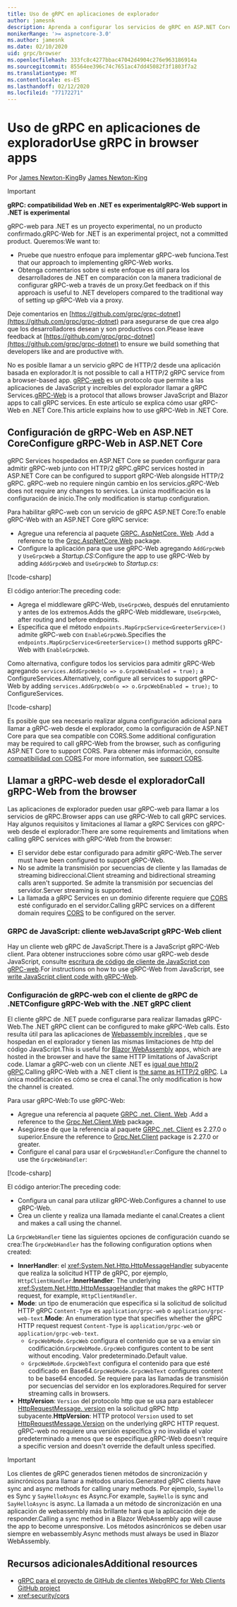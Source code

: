 ```yaml
---
title: Uso de gRPC en aplicaciones de explorador
author: jamesnk
description: Aprenda a configurar los servicios de gRPC en ASP.NET Core a los que se puede llamar desde aplicaciones del explorador mediante gRPC-Web.
monikerRange: '>= aspnetcore-3.0'
ms.author: jamesnk
ms.date: 02/10/2020
uid: grpc/browser
ms.openlocfilehash: 333fc8c4277bbac47042d4904c276e963186914a
ms.sourcegitcommit: 85564ee396c74c7651ac47dd45082f3f1803f7a2
ms.translationtype: MT
ms.contentlocale: es-ES
ms.lasthandoff: 02/12/2020
ms.locfileid: "77172271"
---
```

# <a name="use-grpc-in-browser-apps"></a><span data-ttu-id="6be8c-103">Uso de gRPC en aplicaciones de explorador</span><span class="sxs-lookup"><span data-stu-id="6be8c-103">Use gRPC in browser apps</span></span>

<span data-ttu-id="6be8c-104">Por [James Newton-King](https://twitter.com/jamesnk)</span><span class="sxs-lookup"><span data-stu-id="6be8c-104">By [James Newton-King](https://twitter.com/jamesnk)</span></span>

> [!IMPORTANT]
> <span data-ttu-id="6be8c-105">**gRPC: compatibilidad Web en .NET es experimental**</span><span class="sxs-lookup"><span data-stu-id="6be8c-105">**gRPC-Web support in .NET is experimental**</span></span>
>
> <span data-ttu-id="6be8c-106">gRPC-web para .NET es un proyecto experimental, no un producto confirmado.</span><span class="sxs-lookup"><span data-stu-id="6be8c-106">gRPC-Web for .NET is an experimental project, not a committed product.</span></span> <span data-ttu-id="6be8c-107">Queremos:</span><span class="sxs-lookup"><span data-stu-id="6be8c-107">We want to:</span></span>
>
> * <span data-ttu-id="6be8c-108">Pruebe que nuestro enfoque para implementar gRPC-web funciona.</span><span class="sxs-lookup"><span data-stu-id="6be8c-108">Test that our approach to implementing gRPC-Web works.</span></span>
> * <span data-ttu-id="6be8c-109">Obtenga comentarios sobre si este enfoque es útil para los desarrolladores de .NET en comparación con la manera tradicional de configurar gRPC-web a través de un proxy.</span><span class="sxs-lookup"><span data-stu-id="6be8c-109">Get feedback on if this approach is useful to .NET developers compared to the traditional way of setting up gRPC-Web via a proxy.</span></span>
>
> <span data-ttu-id="6be8c-110">Deje comentarios en [https://github.com/grpc/grpc-dotnet](https://github.com/grpc/grpc-dotnet) para asegurarse de que crea algo que los desarrolladores desean y son productivos con.</span><span class="sxs-lookup"><span data-stu-id="6be8c-110">Please leave feedback at [https://github.com/grpc/grpc-dotnet](https://github.com/grpc/grpc-dotnet) to ensure we build something that developers like and are productive with.</span></span>

<span data-ttu-id="6be8c-111">No es posible llamar a un servicio gRPC de HTTP/2 desde una aplicación basada en explorador.</span><span class="sxs-lookup"><span data-stu-id="6be8c-111">It is not possible to call a HTTP/2 gRPC service from a browser-based app.</span></span> <span data-ttu-id="6be8c-112">[gRPC-web](https://github.com/grpc/grpc/blob/master/doc/PROTOCOL-WEB.md) es un protocolo que permite a las aplicaciones de JavaScript y increíbles del explorador llamar a gRPC Services.</span><span class="sxs-lookup"><span data-stu-id="6be8c-112">[gRPC-Web](https://github.com/grpc/grpc/blob/master/doc/PROTOCOL-WEB.md) is a protocol that allows browser JavaScript and Blazor apps to call gRPC services.</span></span> <span data-ttu-id="6be8c-113">En este artículo se explica cómo usar gRPC-Web en .NET Core.</span><span class="sxs-lookup"><span data-stu-id="6be8c-113">This article explains how to use gRPC-Web in .NET Core.</span></span>

## <a name="configure-grpc-web-in-aspnet-core"></a><span data-ttu-id="6be8c-114">Configuración de gRPC-Web en ASP.NET Core</span><span class="sxs-lookup"><span data-stu-id="6be8c-114">Configure gRPC-Web in ASP.NET Core</span></span>

<span data-ttu-id="6be8c-115">gRPC Services hospedados en ASP.NET Core se pueden configurar para admitir gRPC-web junto con HTTP/2 gRPC.</span><span class="sxs-lookup"><span data-stu-id="6be8c-115">gRPC services hosted in ASP.NET Core can be configured to support gRPC-Web alongside HTTP/2 gRPC.</span></span> <span data-ttu-id="6be8c-116">gRPC-web no requiere ningún cambio en los servicios.</span><span class="sxs-lookup"><span data-stu-id="6be8c-116">gRPC-Web does not require any changes to services.</span></span> <span data-ttu-id="6be8c-117">La única modificación es la configuración de inicio.</span><span class="sxs-lookup"><span data-stu-id="6be8c-117">The only modification is startup configuration.</span></span>

<span data-ttu-id="6be8c-118">Para habilitar gRPC-web con un servicio de gRPC ASP.NET Core:</span><span class="sxs-lookup"><span data-stu-id="6be8c-118">To enable gRPC-Web with an ASP.NET Core gRPC service:</span></span>

* <span data-ttu-id="6be8c-119">Agregue una referencia al paquete [GRPC. AspNetCore. Web](https://www.nuget.org/packages/Grpc.AspNetCore.Web) .</span><span class="sxs-lookup"><span data-stu-id="6be8c-119">Add a reference to the [Grpc.AspNetCore.Web](https://www.nuget.org/packages/Grpc.AspNetCore.Web) package.</span></span>
* <span data-ttu-id="6be8c-120">Configure la aplicación para que use gRPC-Web agregando `AddGrpcWeb` y `UseGrpcWeb` a *Startup.CS*:</span><span class="sxs-lookup"><span data-stu-id="6be8c-120">Configure the app to use gRPC-Web by adding `AddGrpcWeb` and `UseGrpcWeb` to *Startup.cs*:</span></span>

[!code-csharp[](~/grpc/browser/sample/Startup.cs?name=snippet_1&highlight=10,14)]

<span data-ttu-id="6be8c-121">El código anterior:</span><span class="sxs-lookup"><span data-stu-id="6be8c-121">The preceding code:</span></span>

* <span data-ttu-id="6be8c-122">Agrega el middleware gRPC-Web, `UseGrpcWeb`, después del enrutamiento y antes de los extremos.</span><span class="sxs-lookup"><span data-stu-id="6be8c-122">Adds the gRPC-Web middleware, `UseGrpcWeb`, after routing and before endpoints.</span></span>
* <span data-ttu-id="6be8c-123">Especifica que el método `endpoints.MapGrpcService<GreeterService>()` admite gRPC-web con `EnableGrpcWeb`.</span><span class="sxs-lookup"><span data-stu-id="6be8c-123">Specifies the `endpoints.MapGrpcService<GreeterService>()` method supports gRPC-Web with `EnableGrpcWeb`.</span></span> 

<span data-ttu-id="6be8c-124">Como alternativa, configure todos los servicios para admitir gRPC-Web agregando `services.AddGrpcWeb(o => o.GrpcWebEnabled = true);` a ConfigureServices.</span><span class="sxs-lookup"><span data-stu-id="6be8c-124">Alternatively, configure all services to support gRPC-Web by adding `services.AddGrpcWeb(o => o.GrpcWebEnabled = true);` to ConfigureServices.</span></span>

[!code-csharp[](~/grpc/browser/sample/AllServicesSupportExample_Startup.cs?name=snippet_1&highlight=6,13)]

<span data-ttu-id="6be8c-125">Es posible que sea necesario realizar alguna configuración adicional para llamar a gRPC-web desde el explorador, como la configuración de ASP.NET Core para que sea compatible con CORS.</span><span class="sxs-lookup"><span data-stu-id="6be8c-125">Some additional configuration may be required to call gRPC-Web from the browser, such as configuring ASP.NET Core to support CORS.</span></span> <span data-ttu-id="6be8c-126">Para obtener más información, consulte [compatibilidad con CORS](xref:security/cors).</span><span class="sxs-lookup"><span data-stu-id="6be8c-126">For more information, see [support CORS](xref:security/cors).</span></span>

## <a name="call-grpc-web-from-the-browser"></a><span data-ttu-id="6be8c-127">Llamar a gRPC-web desde el explorador</span><span class="sxs-lookup"><span data-stu-id="6be8c-127">Call gRPC-Web from the browser</span></span>

<span data-ttu-id="6be8c-128">Las aplicaciones de explorador pueden usar gRPC-web para llamar a los servicios de gRPC.</span><span class="sxs-lookup"><span data-stu-id="6be8c-128">Browser apps can use gRPC-Web to call gRPC services.</span></span> <span data-ttu-id="6be8c-129">Hay algunos requisitos y limitaciones al llamar a gRPC Services con gRPC-web desde el explorador:</span><span class="sxs-lookup"><span data-stu-id="6be8c-129">There are some requirements and limitations when calling gRPC services with gRPC-Web from the browser:</span></span>

* <span data-ttu-id="6be8c-130">El servidor debe estar configurado para admitir gRPC-Web.</span><span class="sxs-lookup"><span data-stu-id="6be8c-130">The server must have been configured to support gRPC-Web.</span></span>
* <span data-ttu-id="6be8c-131">No se admite la transmisión por secuencias de cliente y las llamadas de streaming bidireccional.</span><span class="sxs-lookup"><span data-stu-id="6be8c-131">Client streaming and bidirectional streaming calls aren't supported.</span></span> <span data-ttu-id="6be8c-132">Se admite la transmisión por secuencias del servidor.</span><span class="sxs-lookup"><span data-stu-id="6be8c-132">Server streaming is supported.</span></span>
* <span data-ttu-id="6be8c-133">La llamada a gRPC Services en un dominio diferente requiere que [CORS](xref:security/cors) esté configurado en el servidor.</span><span class="sxs-lookup"><span data-stu-id="6be8c-133">Calling gRPC services on a different domain requires [CORS](xref:security/cors) to be configured on the server.</span></span>

### <a name="javascript-grpc-web-client"></a><span data-ttu-id="6be8c-134">GRPC de JavaScript: cliente web</span><span class="sxs-lookup"><span data-stu-id="6be8c-134">JavaScript gRPC-Web client</span></span>

<span data-ttu-id="6be8c-135">Hay un cliente web gRPC de JavaScript.</span><span class="sxs-lookup"><span data-stu-id="6be8c-135">There is a JavaScript gRPC-Web client.</span></span> <span data-ttu-id="6be8c-136">Para obtener instrucciones sobre cómo usar gRPC-web desde JavaScript, consulte [escritura de código de cliente de JavaScript con gRPC-web](https://github.com/grpc/grpc-web/tree/master/net/grpc/gateway/examples/helloworld#write-client-code).</span><span class="sxs-lookup"><span data-stu-id="6be8c-136">For instructions on how to use gRPC-Web from JavaScript, see [write JavaScript client code with gRPC-Web](https://github.com/grpc/grpc-web/tree/master/net/grpc/gateway/examples/helloworld#write-client-code).</span></span>

### <a name="configure-grpc-web-with-the-net-grpc-client"></a><span data-ttu-id="6be8c-137">Configuración de gRPC-web con el cliente de gRPC de .NET</span><span class="sxs-lookup"><span data-stu-id="6be8c-137">Configure gRPC-Web with the .NET gRPC client</span></span>

<span data-ttu-id="6be8c-138">El cliente gRPC de .NET puede configurarse para realizar llamadas gRPC-Web.</span><span class="sxs-lookup"><span data-stu-id="6be8c-138">The .NET gRPC client can be configured to make gRPC-Web calls.</span></span> <span data-ttu-id="6be8c-139">Esto resulta útil para las aplicaciones de [Webassembly increíbles](xref:blazor/index#blazor-webassembly) , que se hospedan en el explorador y tienen las mismas limitaciones de http del código JavaScript.</span><span class="sxs-lookup"><span data-stu-id="6be8c-139">This is useful for [Blazor WebAssembly](xref:blazor/index#blazor-webassembly) apps, which are hosted in the browser and have the same HTTP limitations of JavaScript code.</span></span> <span data-ttu-id="6be8c-140">Llamar a gRPC-web con un cliente .NET es [igual que http/2 gRPC](xref:grpc/client).</span><span class="sxs-lookup"><span data-stu-id="6be8c-140">Calling gRPC-Web with a .NET client is [the same as HTTP/2 gRPC](xref:grpc/client).</span></span> <span data-ttu-id="6be8c-141">La única modificación es cómo se crea el canal.</span><span class="sxs-lookup"><span data-stu-id="6be8c-141">The only modification is how the channel is created.</span></span>

<span data-ttu-id="6be8c-142">Para usar gRPC-Web:</span><span class="sxs-lookup"><span data-stu-id="6be8c-142">To use gRPC-Web:</span></span>

* <span data-ttu-id="6be8c-143">Agregue una referencia al paquete [GRPC .net. Client. Web](https://www.nuget.org/packages/Grpc.Net.Client.Web) .</span><span class="sxs-lookup"><span data-stu-id="6be8c-143">Add a reference to the [Grpc.Net.Client.Web](https://www.nuget.org/packages/Grpc.Net.Client.Web) package.</span></span>
* <span data-ttu-id="6be8c-144">Asegúrese de que la referencia al paquete [GRPC .net. Client](https://www.nuget.org/packages/Grpc.Net.Client) es 2.27.0 o superior.</span><span class="sxs-lookup"><span data-stu-id="6be8c-144">Ensure the reference to [Grpc.Net.Client](https://www.nuget.org/packages/Grpc.Net.Client) package is 2.27.0 or greater.</span></span>
* <span data-ttu-id="6be8c-145">Configure el canal para usar el `GrpcWebHandler`:</span><span class="sxs-lookup"><span data-stu-id="6be8c-145">Configure the channel to use the `GrpcWebHandler`:</span></span>

[!code-csharp[](~/grpc/browser/sample/Handler.cs?name=snippet_1)]

<span data-ttu-id="6be8c-146">El código anterior:</span><span class="sxs-lookup"><span data-stu-id="6be8c-146">The preceding code:</span></span>

* <span data-ttu-id="6be8c-147">Configura un canal para utilizar gRPC-Web.</span><span class="sxs-lookup"><span data-stu-id="6be8c-147">Configures a channel to use gRPC-Web.</span></span>
* <span data-ttu-id="6be8c-148">Crea un cliente y realiza una llamada mediante el canal.</span><span class="sxs-lookup"><span data-stu-id="6be8c-148">Creates a client and makes a call using the channel.</span></span>

<span data-ttu-id="6be8c-149">La `GrpcWebHandler` tiene las siguientes opciones de configuración cuando se crea:</span><span class="sxs-lookup"><span data-stu-id="6be8c-149">The `GrpcWebHandler` has the following configuration options when created:</span></span>

* <span data-ttu-id="6be8c-150">**InnerHandler**: el <xref:System.Net.Http.HttpMessageHandler> subyacente que realiza la solicitud HTTP de gRPC, por ejemplo, `HttpClientHandler`.</span><span class="sxs-lookup"><span data-stu-id="6be8c-150">**InnerHandler**: The underlying <xref:System.Net.Http.HttpMessageHandler> that makes the gRPC HTTP request, for example, `HttpClientHandler`.</span></span>
* <span data-ttu-id="6be8c-151">**Mode**: un tipo de enumeración que especifica si la solicitud de solicitud HTTP gRPC `Content-Type` es `application/grpc-web` o `application/grpc-web-text`.</span><span class="sxs-lookup"><span data-stu-id="6be8c-151">**Mode**: An enumeration type that specifies whether the gRPC HTTP request request `Content-Type` is `application/grpc-web` or `application/grpc-web-text`.</span></span>
    * <span data-ttu-id="6be8c-152">`GrpcWebMode.GrpcWeb` configura el contenido que se va a enviar sin codificación.</span><span class="sxs-lookup"><span data-stu-id="6be8c-152">`GrpcWebMode.GrpcWeb` configures content to be sent without encoding.</span></span> <span data-ttu-id="6be8c-153">Valor predeterminado.</span><span class="sxs-lookup"><span data-stu-id="6be8c-153">Default value.</span></span>
    * <span data-ttu-id="6be8c-154">`GrpcWebMode.GrpcWebText` configura el contenido para que esté codificado en Base64.</span><span class="sxs-lookup"><span data-stu-id="6be8c-154">`GrpcWebMode.GrpcWebText` configures content to be base64 encoded.</span></span> <span data-ttu-id="6be8c-155">Se requiere para las llamadas de transmisión por secuencias del servidor en los exploradores.</span><span class="sxs-lookup"><span data-stu-id="6be8c-155">Required for server streaming calls in browsers.</span></span>
* <span data-ttu-id="6be8c-156">**HttpVersion**: `Version` del protocolo http que se usa para establecer [HttpRequestMessage. version](xref:System.Net.Http.HttpRequestMessage.Version) en la solicitud gRPC http subyacente.</span><span class="sxs-lookup"><span data-stu-id="6be8c-156">**HttpVersion**: HTTP protocol `Version` used to set [HttpRequestMessage.Version](xref:System.Net.Http.HttpRequestMessage.Version) on the underlying gRPC HTTP request.</span></span> <span data-ttu-id="6be8c-157">gRPC-web no requiere una versión específica y no invalida el valor predeterminado a menos que se especifique.</span><span class="sxs-lookup"><span data-stu-id="6be8c-157">gRPC-Web doesn't require a specific version and doesn't override the default unless specified.</span></span>

> [!IMPORTANT]
> <span data-ttu-id="6be8c-158">Los clientes de gRPC generados tienen métodos de sincronización y asincrónicos para llamar a métodos unarios.</span><span class="sxs-lookup"><span data-stu-id="6be8c-158">Generated gRPC clients have sync and async methods for calling unary methods.</span></span> <span data-ttu-id="6be8c-159">Por ejemplo, `SayHello` es Sync y `SayHelloAsync` es Async.</span><span class="sxs-lookup"><span data-stu-id="6be8c-159">For example, `SayHello` is sync and `SayHelloAsync` is async.</span></span> <span data-ttu-id="6be8c-160">La llamada a un método de sincronización en una aplicación de webassembly más brillante hará que la aplicación deje de responder.</span><span class="sxs-lookup"><span data-stu-id="6be8c-160">Calling a sync method in a Blazor WebAssembly app will cause the app to become unresponsive.</span></span> <span data-ttu-id="6be8c-161">Los métodos asincrónicos se deben usar siempre en webassembly.</span><span class="sxs-lookup"><span data-stu-id="6be8c-161">Async methods must always be used in Blazor WebAssembly.</span></span>

## <a name="additional-resources"></a><span data-ttu-id="6be8c-162">Recursos adicionales</span><span class="sxs-lookup"><span data-stu-id="6be8c-162">Additional resources</span></span>

* [<span data-ttu-id="6be8c-163">gRPC para el proyecto de GitHub de clientes Web</span><span class="sxs-lookup"><span data-stu-id="6be8c-163">gRPC for Web Clients GitHub project</span></span>](https://github.com/grpc/grpc-web)
* <xref:security/cors>
